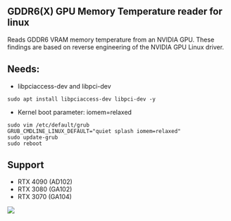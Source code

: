 ## GDDR6(X) GPU Memory Temperature reader for linux

Reads GDDR6 VRAM memory temperature from an NVIDIA GPU. 
These findings are based on reverse engineering of the NVIDIA GPU Linux driver.

## Needs:
- libpciaccess-dev and libpci-dev 
```
sudo apt install libpciaccess-dev libpci-dev -y
```

- Kernel boot parameter: iomem=relaxed
```
sudo vim /etc/default/grub
GRUB_CMDLINE_LINUX_DEFAULT="quiet splash iomem=relaxed"
sudo update-grub
sudo reboot
```

## Support
- RTX 4090 (AD102)
- RTX 3080 (GA102)
- RTX 3070 (GA104)

![](https://github.com/olealgoritme/gddr6/blob/master/gddr6_use.gif)
